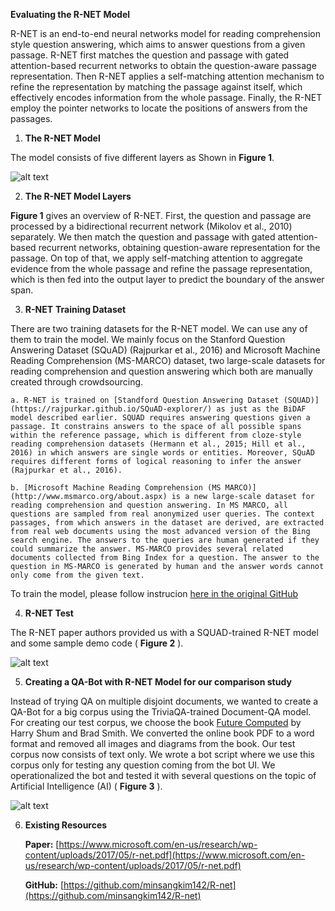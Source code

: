 **Evaluating the R-NET Model**

R-NET is an end-to-end neural networks model for reading comprehension style question answering, which aims to answer questions from a given passage. R-NET first matches the question and passage with gated attention-based recurrent networks to obtain the question-aware passage representation. Then R-NET applies a self-matching attention mechanism to refine the representation by matching the passage against itself, which effectively encodes information from the whole passage. Finally, the R-NET employ the pointer networks to locate the positions of answers from the passages.

1. **The R-NET Model**

The model consists of five different layers as Shown in **Figure 1**.

![alt text](https://github.com/antriv/Transfer_Learning_Text/blob/master/Transfer_Learning/R-net/screenshots/rnet1.PNG)


2. **The R-NET Model Layers**

**Figure 1** gives an overview of R-NET. First, the question and passage are processed by a bidirectional recurrent network (Mikolov et al., 2010) separately. We then match the question and passage with gated attention-based recurrent networks, obtaining question-aware representation for the passage. On top of that, we apply self-matching attention to aggregate evidence from the whole passage and refine the passage representation, which is then fed into the output layer to predict the boundary of the answer span.

3. **R-NET**  **Training Dataset**

There are two training datasets for the R-NET model. We can use any of them to train the model. We mainly focus on the Stanford Question Answering Dataset (SQuAD) (Rajpurkar et al., 2016) and Microsoft Machine Reading Comprehension (MS-MARCO) dataset, two large-scale datasets for reading comprehension and question answering which both are manually created through crowdsourcing.

    a. R-NET is trained on [Standford Question Answering Dataset (SQUAD)](https://rajpurkar.github.io/SQuAD-explorer/) as just as the BiDAF model described earlier. SQUAD requires answering questions given a passage. It constrains answers to the space of all possible spans within the reference passage, which is different from cloze-style reading comprehension datasets (Hermann et al., 2015; Hill et al., 2016) in which answers are single words or entities. Moreover, SQuAD requires different forms of logical reasoning to infer the answer (Rajpurkar et al., 2016).

    b. [Microsoft Machine Reading Comprehension (MS MARCO)](http://www.msmarco.org/about.aspx) is a new large-scale dataset for reading comprehension and question answering. In MS MARCO, all questions are sampled from real anonymized user queries. The context passages, from which answers in the dataset are derived, are extracted from real web documents using the most advanced version of the Bing search engine. The answers to the queries are human generated if they could summarize the answer. MS-MARCO provides several related documents collected from Bing Index for a question. The answer to the question in MS-MARCO is generated by human and the answer words cannot only come from the given text.

To train the model, please follow instrucion [here in the original GitHub]()


4. **R-NET Test**

The R-NET paper authors provided us with a SQUAD-trained R-NET model and some sample demo code ( **Figure 2** ).

![alt text](https://github.com/antriv/Transfer_Learning_Text/blob/master/Transfer_Learning/R-net/screenshots/rnet2.PNG)


5. **Creating a QA-Bot with R-NET Model for our comparison study**

Instead of trying QA on multiple disjoint documents, we wanted to create a QA-Bot for a big corpus using the TriviaQA-trained Document-QA model. For creating our test corpus, we choose the book [Future Computed](https://msblob.blob.core.windows.net/ncmedia/2018/01/The-Future-Computed.pdf) by Harry Shum and Brad Smith. We converted the online book PDF to a word format and removed all images and diagrams from the book. Our test corpus now consists of text only. We wrote a bot script where we use this corpus only for testing any question coming from the bot UI. We operationalized the bot and tested it with several questions on the topic of Artificial Intelligence (AI) ( **Figure 3** ).

![alt text]()


6. **Existing Resources**

    **Paper:** [https://www.microsoft.com/en-us/research/wp-content/uploads/2017/05/r-net.pdf](https://www.microsoft.com/en-us/research/wp-content/uploads/2017/05/r-net.pdf)

    **GitHub:** [https://github.com/minsangkim142/R-net](https://github.com/minsangkim142/R-net)

